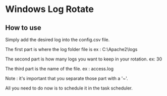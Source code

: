 Windows Log Rotate
==================

## How to use

Simply add the desired log into the config.csv file.

The first part is where the log folder file is
ex : C:\Apache2\logs

The second part is how many logs you want to keep in your rotation.
ex: 30

The third part is the name of the file. 
ex : access.log

Note : it's important that you separate those part with a '~'.

All you need to do now is to schedule it in the task scheduler.
